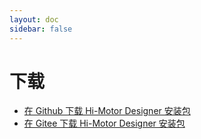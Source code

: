 ```yaml
---
layout: doc
sidebar: false
---
```

# 下载
- [在 Github 下载 Hi-Motor Designer 安装包](
https://github.com/Hi-Motor/Hi-Motor-Designer/releases/latest)
- [在 Gitee 下载 Hi-Motor Designer 安装包](
https://gitee.com/dawnever/Hi-Motor-Designer/releases/latest)

